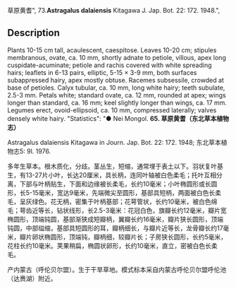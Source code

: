 草原黄耆",
73.**Astragalus dalaiensis** Kitagawa J. Jap. Bot. 22: 172. 1948.",

## Description
Plants 10-15 cm tall, acaulescent, caespitose. Leaves 10-20 cm; stipules membranous, ovate, ca. 10 mm, shortly adnate to petiole, villous, apex long cuspidate-acuminate; petiole and rachis covered with white spreading hairs; leaflets in 6-13 pairs, elliptic, 5-15 × 3-9 mm, both surfaces subappressed hairy, apex mostly obtuse. Racemes subsessile, crowded at base of petioles. Calyx tubular, ca. 10 mm, long white hairy; teeth subulate, 2.5-3 mm. Petals white; standard ovate, ca. 12 mm, rounded at apex; wings longer than standard, ca. 16 mm; keel slightly longer than wings, ca. 17 mm. Legumes erect, ovoid-ellipsoid, ca. 10 mm, compressed laterally; valves densely white hairy.
  "Statistics": "● Nei Mongol.
**65. 草原黄耆（东北草本植物志）**

Astragalus dalaiensis Kitagawa in Journ. Jap. Bot. 22: 172. 1948; 东北草本植物志5: 9l. 1976.

多年生草本。根木质化，分歧。茎丛生，短缩，通常埋于表土以下。羽状复叶基生，有13-27片小叶，长达20厘米，具长柄，连同叶轴被白色柔毛；托叶互相分离，下部与叶柄贴生，下面和边缘被长柔毛，长约10毫米；小叶椭圆形或长圆形，长5-15毫米，宽达9毫米，先端微尖至圆形，基部具短柄，两面被白色长柔毛，呈灰绿色。花无柄，密集于叶柄基部；花萼管状，长约10毫米，被白色绵毛；萼齿近等长，钻状线形，长2.5-3毫米：花冠白色，旗瓣长约12毫米，瓣片宽椭圆形，顶端钝圆，基部渐狭成短瓣柄，翼瓣长约16毫米，瓣片狭长圆形，顶端钝圆，中部缢缩，基部具短圆形的耳，瓣柄细长，与瓣片近等长，龙骨瓣长约17毫米，瓣片卵状椭圆形，顶端钝，瓣柄细，较瓣片长；子房狭长圆形，长约5毫米，花柱长约10毫米。荚果稍扁，椭圆状卵形，长约10毫米，直立，密被白色长柔毛。

产内蒙古（呼伦贝尔盟）。生于干旱草地。模式标本采自内蒙古呼伦贝尔盟呼伦池（达赉湖）附近。
